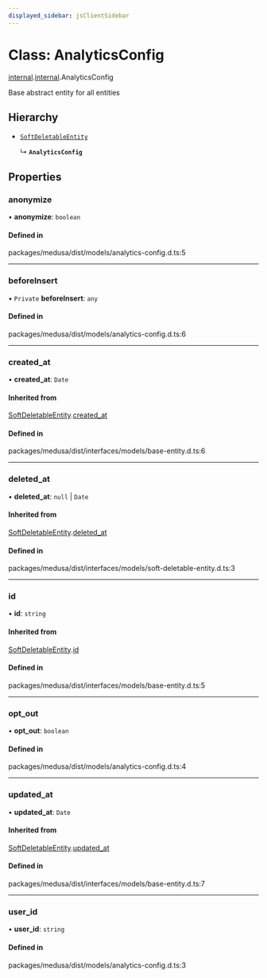 ```yaml
---
displayed_sidebar: jsClientSidebar
---
```


# Class: AnalyticsConfig

[internal](../modules/internal-8.md).[internal](../modules/internal-8.internal.md).AnalyticsConfig

Base abstract entity for all entities

## Hierarchy

- [`SoftDeletableEntity`](internal-1.SoftDeletableEntity.md)

  ↳ **`AnalyticsConfig`**

## Properties

### anonymize

• **anonymize**: `boolean`

#### Defined in

packages/medusa/dist/models/analytics-config.d.ts:5

___

### beforeInsert

• `Private` **beforeInsert**: `any`

#### Defined in

packages/medusa/dist/models/analytics-config.d.ts:6

___

### created\_at

• **created\_at**: `Date`

#### Inherited from

[SoftDeletableEntity](internal-1.SoftDeletableEntity.md).[created_at](internal-1.SoftDeletableEntity.md#created_at)

#### Defined in

packages/medusa/dist/interfaces/models/base-entity.d.ts:6

___

### deleted\_at

• **deleted\_at**: ``null`` \| `Date`

#### Inherited from

[SoftDeletableEntity](internal-1.SoftDeletableEntity.md).[deleted_at](internal-1.SoftDeletableEntity.md#deleted_at)

#### Defined in

packages/medusa/dist/interfaces/models/soft-deletable-entity.d.ts:3

___

### id

• **id**: `string`

#### Inherited from

[SoftDeletableEntity](internal-1.SoftDeletableEntity.md).[id](internal-1.SoftDeletableEntity.md#id)

#### Defined in

packages/medusa/dist/interfaces/models/base-entity.d.ts:5

___

### opt\_out

• **opt\_out**: `boolean`

#### Defined in

packages/medusa/dist/models/analytics-config.d.ts:4

___

### updated\_at

• **updated\_at**: `Date`

#### Inherited from

[SoftDeletableEntity](internal-1.SoftDeletableEntity.md).[updated_at](internal-1.SoftDeletableEntity.md#updated_at)

#### Defined in

packages/medusa/dist/interfaces/models/base-entity.d.ts:7

___

### user\_id

• **user\_id**: `string`

#### Defined in

packages/medusa/dist/models/analytics-config.d.ts:3
